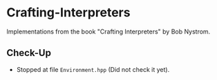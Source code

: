 # Crafting-Interpreters
Implementations from the book "Crafting Interpreters" by Bob Nystrom.

## Check-Up
* Stopped at file ```Environment.hpp``` (Did not check it yet).

